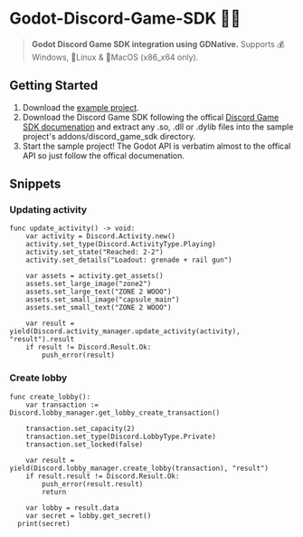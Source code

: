 # Godot-Discord-Game-SDK 🥏🎶

> **Godot Discord Game SDK integration using GDNative.** Supports 💰Windows, 🐧Linux & 🍏MacOS (x86_x64 only).

## Getting Started
1. Download the [example project](https://github.com/samsface/godot-discord-game-sdk/archive/refs/heads/master.zip).
1. Download the Discord Game SDK following the offical [Discord Game SDK documenation](https://discord.com/developers/docs/game-sdk/sdk-starter-guide) and extract any .so, .dll or .dylib files into the sample project's addons/discord_game_sdk directory.
3. Start the sample project! The Godot API is verbatim almost to the offical API so just follow the offical documenation.

## Snippets

### Updating activity

```gdscript
func update_activity() -> void:
	var activity = Discord.Activity.new()
	activity.set_type(Discord.ActivityType.Playing)
	activity.set_state("Reached: 2-2")
	activity.set_details("Loadout: grenade + rail gun")

	var assets = activity.get_assets()
	assets.set_large_image("zone2")
	assets.set_large_text("ZONE 2 WOOO")
	assets.set_small_image("capsule_main")
	assets.set_small_text("ZONE 2 WOOO")

	var result = yield(Discord.activity_manager.update_activity(activity), "result").result
	if result != Discord.Result.Ok:
		push_error(result)
```

### Create lobby

```gdscript
func create_lobby():
	var transaction := Discord.lobby_manager.get_lobby_create_transaction()

	transaction.set_capacity(2)
	transaction.set_type(Discord.LobbyType.Private)
	transaction.set_locked(false)

	var result = yield(Discord.lobby_manager.create_lobby(transaction), "result")
	if result.result != Discord.Result.Ok:
		push_error(result.result)
		return

	var lobby = result.data
	var secret = lobby.get_secret()
  print(secret)
```
